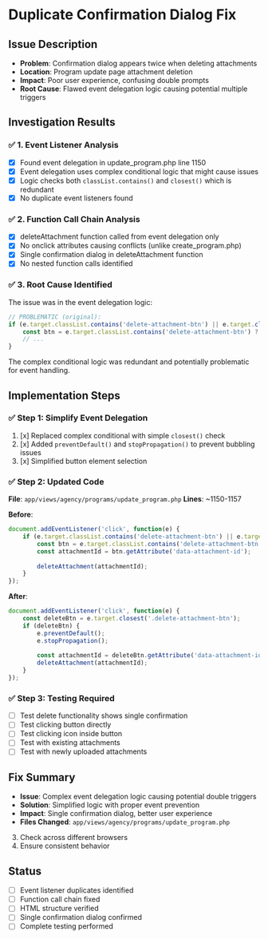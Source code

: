# Duplicate Confirmation Dialog Fix

## Issue Description
- **Problem**: Confirmation dialog appears twice when deleting attachments
- **Location**: Program update page attachment deletion
- **Impact**: Poor user experience, confusing double prompts
- **Root Cause**: Flawed event delegation logic causing potential multiple triggers

## Investigation Results

### ✅ 1. Event Listener Analysis
- [x] Found event delegation in update_program.php line 1150
- [x] Event delegation uses complex conditional logic that might cause issues
- [x] Logic checks both `classList.contains()` and `closest()` which is redundant
- [x] No duplicate event listeners found

### ✅ 2. Function Call Chain Analysis  
- [x] deleteAttachment function called from event delegation only
- [x] No onclick attributes causing conflicts (unlike create_program.php)
- [x] Single confirmation dialog in deleteAttachment function
- [x] No nested function calls identified

### ✅ 3. Root Cause Identified
The issue was in the event delegation logic:
```javascript
// PROBLEMATIC (original):
if (e.target.classList.contains('delete-attachment-btn') || e.target.closest('.delete-attachment-btn')) {
    const btn = e.target.classList.contains('delete-attachment-btn') ? e.target : e.target.closest('.delete-attachment-btn');
    // ...
}
```

The complex conditional logic was redundant and potentially problematic for event handling.

## Implementation Steps

### ✅ Step 1: Simplify Event Delegation
1. [x] Replaced complex conditional with simple `closest()` check
2. [x] Added `preventDefault()` and `stopPropagation()` to prevent bubbling issues
3. [x] Simplified button element selection

### ✅ Step 2: Updated Code
**File**: `app/views/agency/programs/update_program.php`
**Lines**: ~1150-1157

**Before**:
```javascript
document.addEventListener('click', function(e) {
    if (e.target.classList.contains('delete-attachment-btn') || e.target.closest('.delete-attachment-btn')) {
        const btn = e.target.classList.contains('delete-attachment-btn') ? e.target : e.target.closest('.delete-attachment-btn');
        const attachmentId = btn.getAttribute('data-attachment-id');
        
        deleteAttachment(attachmentId);
    }
});
```

**After**:
```javascript
document.addEventListener('click', function(e) {
    const deleteBtn = e.target.closest('.delete-attachment-btn');
    if (deleteBtn) {
        e.preventDefault();
        e.stopPropagation();
        
        const attachmentId = deleteBtn.getAttribute('data-attachment-id');
        deleteAttachment(attachmentId);
    }
});
```

### ✅ Step 3: Testing Required
- [ ] Test delete functionality shows single confirmation
- [ ] Test clicking button directly
- [ ] Test clicking icon inside button  
- [ ] Test with existing attachments
- [ ] Test with newly uploaded attachments

## Fix Summary
- **Issue**: Complex event delegation logic causing potential double triggers
- **Solution**: Simplified logic with proper event prevention
- **Impact**: Single confirmation dialog, better user experience
- **Files Changed**: `app/views/agency/programs/update_program.php`
3. Check across different browsers
4. Ensure consistent behavior

## Status
- [ ] Event listener duplicates identified
- [ ] Function call chain fixed
- [ ] HTML structure verified
- [ ] Single confirmation dialog confirmed
- [ ] Complete testing performed
